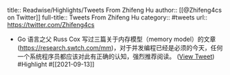 title:: Readwise/Highlights/Tweets From Zhifeng Hu
author:: [[@Zhifeng4cs on Twitter]]
full-title:: Tweets From Zhifeng Hu
category:: #tweets
url:: https://twitter.com/Zhifeng4cs
- Go 语言之父 Russ Cox 写过三篇关于内存模型（memory model）的文章 (https://research.swtch.com/mm)，对于并发编程已经是必须的今天，任何一个系统程序员都应该对此有正确的认知，强烈推荐阅读。 ([View Tweet](https://twitter.com/Zhifeng4cs/status/1436666533808271367)) #Highlight #[[2021-09-13]]